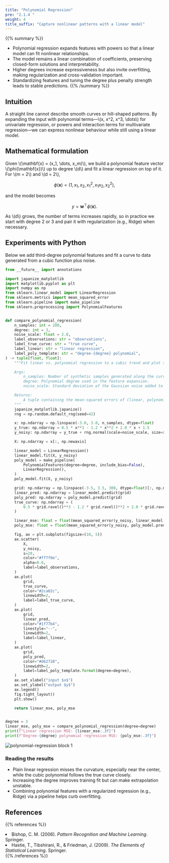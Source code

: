 ```yaml
---
title: "Polynomial Regression"
pre: "2.1.4 "
weight: 4
title_suffix: "Capture nonlinear patterns with a linear model"
---
```


{{% summary %}}
- Polynomial regression expands features with powers so that a linear model can fit nonlinear relationships.
- The model remains a linear combination of coefficients, preserving closed-form solutions and interpretability.
- Higher degrees increase expressiveness but also invite overfitting, making regularization and cross-validation important.
- Standardizing features and tuning the degree plus penalty strength leads to stable predictions.
{{% /summary %}}

## Intuition
A straight line cannot describe smooth curves or hill-shaped patterns. By expanding the input with polynomial terms—\\(x, x^2, x^3, \dots\\) for univariate regression, or powers and interaction terms for multivariate regression—we can express nonlinear behaviour while still using a linear model.

## Mathematical formulation
Given \\(\mathbf{x} = (x_1, \dots, x_m)\\), we build a polynomial feature vector \\(\phi(\mathbf{x})\\) up to degree \\(d\\) and fit a linear regression on top of it. For \\(m = 2\\) and \\(d = 2\\),

$$
\phi(\mathbf{x}) = (1, x_1, x_2, x_1^2, x_1 x_2, x_2^2),
$$

and the model becomes

$$
y = \mathbf{w}^\top \phi(\mathbf{x}).
$$

As \\(d\\) grows, the number of terms increases rapidly, so in practice we start with degree 2 or 3 and pair it with regularization (e.g., Ridge) when necessary.

## Experiments with Python
Below we add third-degree polynomial features and fit a curve to data generated from a cubic function plus noise.

```python
from __future__ import annotations

import japanize_matplotlib
import matplotlib.pyplot as plt
import numpy as np
from sklearn.linear_model import LinearRegression
from sklearn.metrics import mean_squared_error
from sklearn.pipeline import make_pipeline
from sklearn.preprocessing import PolynomialFeatures


def compare_polynomial_regression(
    n_samples: int = 200,
    degree: int = 3,
    noise_scale: float = 2.0,
    label_observations: str = "observations",
    label_true_curve: str = "true curve",
    label_linear: str = "linear regression",
    label_poly_template: str = "degree-{degree} polynomial",
) -> tuple[float, float]:
    """Fit linear vs. polynomial regression to a cubic trend and plot the results.

    Args:
        n_samples: Number of synthetic samples generated along the curve.
        degree: Polynomial degree used in the feature expansion.
        noise_scale: Standard deviation of the Gaussian noise added to targets.

    Returns:
        A tuple containing the mean-squared errors of (linear, polynomial) models.
    """
    japanize_matplotlib.japanize()
    rng = np.random.default_rng(seed=42)

    x: np.ndarray = np.linspace(-3.0, 3.0, n_samples, dtype=float)
    y_true: np.ndarray = 0.5 * x**3 - 1.2 * x**2 + 2.0 * x + 1.5
    y_noisy: np.ndarray = y_true + rng.normal(scale=noise_scale, size=x.shape)

    X: np.ndarray = x[:, np.newaxis]

    linear_model = LinearRegression()
    linear_model.fit(X, y_noisy)
    poly_model = make_pipeline(
        PolynomialFeatures(degree=degree, include_bias=False),
        LinearRegression(),
    )
    poly_model.fit(X, y_noisy)

    grid: np.ndarray = np.linspace(-3.5, 3.5, 300, dtype=float)[:, np.newaxis]
    linear_pred: np.ndarray = linear_model.predict(grid)
    poly_pred: np.ndarray = poly_model.predict(grid)
    true_curve: np.ndarray = (
        0.5 * grid.ravel()**3 - 1.2 * grid.ravel()**2 + 2.0 * grid.ravel() + 1.5
    )

    linear_mse: float = float(mean_squared_error(y_noisy, linear_model.predict(X)))
    poly_mse: float = float(mean_squared_error(y_noisy, poly_model.predict(X)))

    fig, ax = plt.subplots(figsize=(10, 5))
    ax.scatter(
        X,
        y_noisy,
        s=20,
        color="#ff7f0e",
        alpha=0.6,
        label=label_observations,
    )
    ax.plot(
        grid,
        true_curve,
        color="#2ca02c",
        linewidth=2,
        label=label_true_curve,
    )
    ax.plot(
        grid,
        linear_pred,
        color="#1f77b4",
        linestyle="--",
        linewidth=2,
        label=label_linear,
    )
    ax.plot(
        grid,
        poly_pred,
        color="#d62728",
        linewidth=2,
        label=label_poly_template.format(degree=degree),
    )
    ax.set_xlabel("input $x$")
    ax.set_ylabel("output $y$")
    ax.legend()
    fig.tight_layout()
    plt.show()

    return linear_mse, poly_mse


degree = 3
linear_mse, poly_mse = compare_polynomial_regression(degree=degree)
print(f"Linear regression MSE: {linear_mse:.3f}")
print(f"Degree-{degree} polynomial regression MSE: {poly_mse:.3f}")

```

![polynomial-regression block 1](/images/basic/regression/polynomial-regression_block01_en.png)

### Reading the results
- Plain linear regression misses the curvature, especially near the center, while the cubic polynomial follows the true curve closely.
- Increasing the degree improves training fit but can make extrapolation unstable.
- Combining polynomial features with a regularized regression (e.g., Ridge) via a pipeline helps curb overfitting.

## References
{{% references %}}
<li>Bishop, C. M. (2006). <i>Pattern Recognition and Machine Learning</i>. Springer.</li>
<li>Hastie, T., Tibshirani, R., &amp; Friedman, J. (2009). <i>The Elements of Statistical Learning</i>. Springer.</li>
{{% /references %}}
